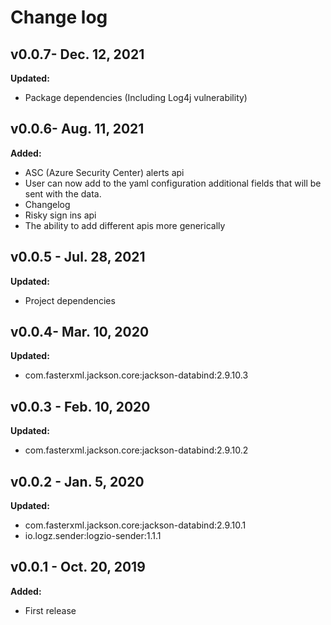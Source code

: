 # Change log

## v0.0.7- Dec. 12, 2021

**Updated:**
- Package dependencies (Including Log4j vulnerability)

## v0.0.6- Aug. 11, 2021

**Added:**
- ASC (Azure Security Center) alerts api
- User can now add to the yaml configuration additional fields that will be sent with the data.
- Changelog
- Risky sign ins api
- The ability to add different apis more generically

## v0.0.5 - Jul. 28, 2021

**Updated:**
- Project dependencies

## v0.0.4- Mar. 10, 2020

**Updated:**
- com.fasterxml.jackson.core:jackson-databind:2.9.10.3

## v0.0.3 - Feb. 10, 2020

**Updated:**
- com.fasterxml.jackson.core:jackson-databind:2.9.10.2

## v0.0.2 - Jan. 5, 2020

**Updated:**
- com.fasterxml.jackson.core:jackson-databind:2.9.10.1
- io.logz.sender:logzio-sender:1.1.1

## v0.0.1 - Oct. 20, 2019

**Added:**
- First release

